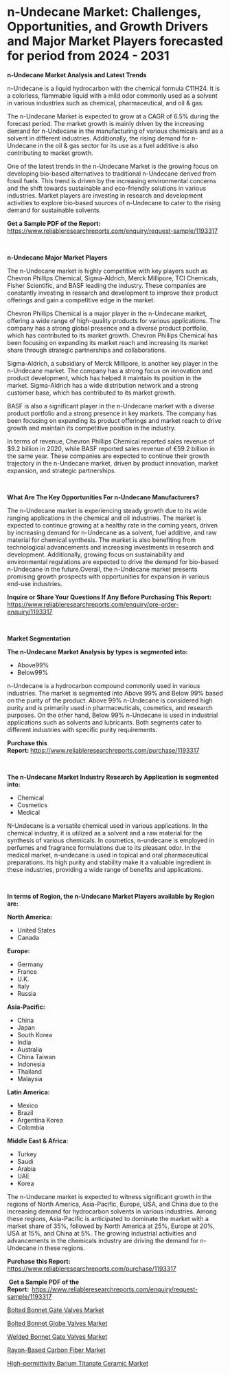 <p><h1>n-Undecane Market: Challenges, Opportunities, and Growth Drivers and Major Market Players forecasted for period from 2024 - 2031</h1></p><p><strong>n-Undecane Market Analysis and Latest Trends</strong></p>
<p><p>n-Undecane is a liquid hydrocarbon with the chemical formula C11H24. It is a colorless, flammable liquid with a mild odor commonly used as a solvent in various industries such as chemical, pharmaceutical, and oil & gas.</p><p>The n-Undecane Market is expected to grow at a CAGR of 6.5% during the forecast period. The market growth is mainly driven by the increasing demand for n-Undecane in the manufacturing of various chemicals and as a solvent in different industries. Additionally, the rising demand for n-Undecane in the oil & gas sector for its use as a fuel additive is also contributing to market growth.</p><p>One of the latest trends in the n-Undecane Market is the growing focus on developing bio-based alternatives to traditional n-Undecane derived from fossil fuels. This trend is driven by the increasing environmental concerns and the shift towards sustainable and eco-friendly solutions in various industries. Market players are investing in research and development activities to explore bio-based sources of n-Undecane to cater to the rising demand for sustainable solvents.</p></p>
<p><strong>Get a Sample PDF of the Report:&nbsp;</strong> <a href="https://www.reliableresearchreports.com/enquiry/request-sample/1193317">https://www.reliableresearchreports.com/enquiry/request-sample/1193317</a></p>
<p>&nbsp;</p>
<p><strong>n-Undecane Major Market Players</strong></p>
<p><p>The n-Undecane market is highly competitive with key players such as Chevron Phillips Chemical, Sigma-Aldrich, Merck Millipore, TCI Chemicals, Fisher Scientific, and BASF leading the industry. These companies are constantly investing in research and development to improve their product offerings and gain a competitive edge in the market.</p><p>Chevron Phillips Chemical is a major player in the n-Undecane market, offering a wide range of high-quality products for various applications. The company has a strong global presence and a diverse product portfolio, which has contributed to its market growth. Chevron Phillips Chemical has been focusing on expanding its market reach and increasing its market share through strategic partnerships and collaborations.</p><p>Sigma-Aldrich, a subsidiary of Merck Millipore, is another key player in the n-Undecane market. The company has a strong focus on innovation and product development, which has helped it maintain its position in the market. Sigma-Aldrich has a wide distribution network and a strong customer base, which has contributed to its market growth.</p><p>BASF is also a significant player in the n-Undecane market with a diverse product portfolio and a strong presence in key markets. The company has been focusing on expanding its product offerings and market reach to drive growth and maintain its competitive position in the industry.</p><p>In terms of revenue, Chevron Phillips Chemical reported sales revenue of $9.2 billion in 2020, while BASF reported sales revenue of €59.2 billion in the same year. These companies are expected to continue their growth trajectory in the n-Undecane market, driven by product innovation, market expansion, and strategic partnerships.</p></p>
<p>&nbsp;</p>
<p><strong>What Are The Key Opportunities For n-Undecane Manufacturers?</strong></p>
<p><p>The n-Undecane market is experiencing steady growth due to its wide ranging applications in the chemical and oil industries. The market is expected to continue growing at a healthy rate in the coming years, driven by increasing demand for n-Undecane as a solvent, fuel additive, and raw material for chemical synthesis. The market is also benefiting from technological advancements and increasing investments in research and development. Additionally, growing focus on sustainability and environmental regulations are expected to drive the demand for bio-based n-Undecane in the future.Overall, the n-Undecane market presents promising growth prospects with opportunities for expansion in various end-use industries.</p></p>
<p><strong>Inquire or Share Your Questions If Any Before Purchasing This Report:</strong> <a href="https://www.reliableresearchreports.com/enquiry/pre-order-enquiry/1193317">https://www.reliableresearchreports.com/enquiry/pre-order-enquiry/1193317</a></p>
<p>&nbsp;</p>
<p><strong>Market Segmentation</strong></p>
<p><strong>The n-Undecane Market Analysis by types is segmented into:</strong></p>
<p><ul><li>Above99%</li><li>Below99%</li></ul></p>
<p><p>n-Undecane is a hydrocarbon compound commonly used in various industries. The market is segmented into Above 99% and Below 99% based on the purity of the product. Above 99% n-Undecane is considered high purity and is primarily used in pharmaceuticals, cosmetics, and research purposes. On the other hand, Below 99% n-Undecane is used in industrial applications such as solvents and lubricants. Both segments cater to different industries with specific purity requirements.</p></p>
<p><strong>Purchase this Report:&nbsp;</strong><a href="https://www.reliableresearchreports.com/purchase/1193317">https://www.reliableresearchreports.com/purchase/1193317</a></p>
<p>&nbsp;</p>
<p><strong>The n-Undecane Market Industry Research by Application is segmented into:</strong></p>
<p><ul><li>Chemical</li><li>Cosmetics</li><li>Medical</li></ul></p>
<p><p>N-Undecane is a versatile chemical used in various applications. In the chemical industry, it is utilized as a solvent and a raw material for the synthesis of various chemicals. In cosmetics, n-undecane is employed in perfumes and fragrance formulations due to its pleasant odor. In the medical market, n-undecane is used in topical and oral pharmaceutical preparations. Its high purity and stability make it a valuable ingredient in these industries, providing a wide range of benefits and applications.</p></p>
<p>&nbsp;</p>
<p><strong>In terms of Region, the n-Undecane Market Players available by Region are:</strong></p>
<p>
    <p> <strong> North America: </strong>
        <ul>
            <li>United States</li>
            <li>Canada</li>
        </ul>
        </p> 
    <p> <strong> Europe: </strong>
        <ul>
            <li>Germany</li>
            <li>France</li>
            <li>U.K.</li>
            <li>Italy</li>
            <li>Russia</li>
        </ul>
        </p> 
    <p> <strong> Asia-Pacific: </strong>
        <ul>
            <li>China</li>
            <li>Japan</li>
            <li>South Korea</li>
            <li>India</li>
            <li>Australia</li>
            <li>China Taiwan</li>
            <li>Indonesia</li>
            <li>Thailand</li>
            <li>Malaysia</li>
        </ul>
        </p> 
    <p> <strong> Latin America: </strong>
        <ul>
            <li>Mexico</li>
            <li>Brazil</li>
            <li>Argentina Korea</li>
            <li>Colombia</li>
        </ul>
        </p> 
    <p> <strong> Middle East & Africa: </strong>
        <ul>
            <li>Turkey</li>
            <li>Saudi</li>
            <li>Arabia</li>
            <li>UAE</li>
            <li>Korea</li>
        </ul>
    </p>
    </p>
<p><p>The n-Undecane market is expected to witness significant growth in the regions of North America, Asia-Pacific, Europe, USA, and China due to the increasing demand for hydrocarbon solvents in various industries. Among these regions, Asia-Pacific is anticipated to dominate the market with a market share of 35%, followed by North America at 25%, Europe at 20%, USA at 15%, and China at 5%. The growing industrial activities and advancements in the chemicals industry are driving the demand for n-Undecane in these regions.</p></p>
<p><strong>Purchase this Report: </strong><a href="https://www.reliableresearchreports.com/purchase/1193317">https://www.reliableresearchreports.com/purchase/1193317</a></p>
<p>&nbsp;<strong>Get a Sample PDF of the Report:&nbsp;&nbsp;</strong><a href="https://www.reliableresearchreports.com/enquiry/request-sample/1193317">https://www.reliableresearchreports.com/enquiry/request-sample/1193317</a></p>
<p><strong></strong></p>
<p><p><a href="https://medium.com/@brandonarmstrong5/bolted-bonnet-gate-valves-market-research-report-its-history-and-forecast-2024-to-2031-2afb099c224a">Bolted Bonnet Gate Valves Market</a></p><p><a href="https://medium.com/@brandonarmstrong5/bolted-bonnet-globe-valves-market-size-reveals-the-best-marketing-channels-in-global-industry-4dac7074316d">Bolted Bonnet Globe Valves Market</a></p><p><a href="https://medium.com/@brandonarmstrong5/welded-bonnet-gate-valves-market-outlook-industry-overview-and-forecast-2024-to-2031-099c469b552d">Welded Bonnet Gate Valves Market</a></p><p><a href="https://github.com/jerrycopelandthomaswsqd8q/Market-Research-Report-List-1/blob/main/rayon-based-carbon-fiber-market.md">Rayon-Based Carbon Fiber Market</a></p><p><a href="https://github.com/brenzgnarento/Market-Research-Report-List-1/blob/main/high-permittivity-barium-titanate-ceramic-market.md">High-permittivity Barium Titanate Ceramic Market</a></p></p>